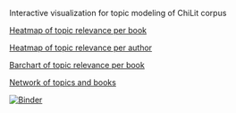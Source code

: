 Interactive visualization for topic modeling of ChiLit corpus

[Heatmap of topic relevance per book](https://chilit-book-heatmap.onrender.com)

[Heatmap of topic relevance per author](https://chilit-author-heatmap.onrender.com)

[Barchart of topic relevance per book](https://chilit-topic-barchart.onrender.com)

[Network of topics and books](https://chilit-topic-barchart.onrender.com)

[![Binder](https://mybinder.org/badge_logo.svg)](https://mybinder.org/v2/gh/tonazzog/ChiLit_Topic_Visual/HEAD)


